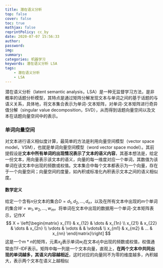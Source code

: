 ```yaml
---
title: 潜在语义分析
top: false
cover: false
toc: true
mathjax: false
reprintPolicy: cc_by
date: 2020-07-07 15:56:33
author:
password:
img:
summary: 
categories: 机器学习
keywords: 潜在语义分析 LSA
tags:
	- 潜在语义分析
	- LSA
---
```


潜在语义分析（latent semantic analysis，LSA）是一种无监督学习方法，是非概率的话题分析模型，其特点是通过矩阵分解发现文本与单词之间的基于话题的与语义关系，具体地，将文本集合表示为单词-文本矩阵，对单词-文本矩阵进行奇异值分解（singular value decomposition，SVD），从而得到话题向量空间以及文本在话题向量空间中的表示。

### 单词向量空间

对文本进行语义相似度计算，最简单的方法是利用向量空间模型（vector space model，VSM），也就是单词向量空间模型（word vector space model）。其前提假设是**文本中所有单词的出现情况表示了文本的语义内容**，其基本想法是，给定一份文本，用向量表示该文本的语义，向量的每一维度对应一个单词，其数值为该单词在该文本中出现的频数或权值。文本集合中每个文本都表示为一个向量，存在于一个向量空间；向量空间的度量，如內积或标准化內积表示文本之间的语义相似度。

#### 数学定义

给定一个含有$n$分文本的集合$D={d_1,d_2,\dots,d_n}$，以及在所有文本中出现的$m$个单词的集合$W={w_1,w_2,\dots,w_m}$。将单词在文本中出现的数据用一个单词-文本矩阵表示，记作$X$
$$
X = \left[\begin{matrix}
  x_{11} & x_{12} & \dots & x_{1n}  \\
  x_{21} & x_{22} & \dots & x_{2n}  \\ 
  \vdots & \vdots &       & \vdots& \\ 
  x_{m1} & x_{m2} & … & x_{nn}
\end{matrix}\right]
$$
这是一个$m*n$的矩阵，元素$x_{ij}$表示单词$w_i$在文本$d_j$中出现的频数或权值，权值通常由TF-IDF表示。矩阵中每一列是一个文本向量，直观上，**在两个文本中共同出现的单词越多，其语义内容越相近**，这时对应的向量同不为零的维度越多，內积越大，表示两个文本在语义上越相似



```

```

